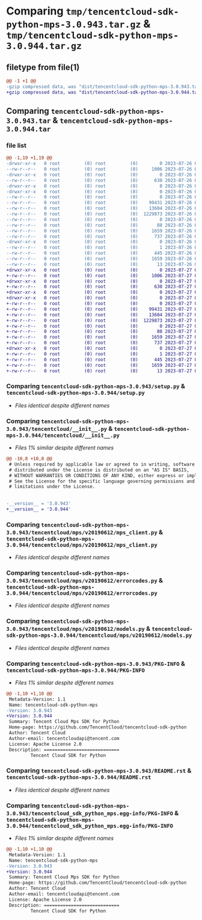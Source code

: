 # Comparing `tmp/tencentcloud-sdk-python-mps-3.0.943.tar.gz` & `tmp/tencentcloud-sdk-python-mps-3.0.944.tar.gz`

## filetype from file(1)

```diff
@@ -1 +1 @@
-gzip compressed data, was "dist/tencentcloud-sdk-python-mps-3.0.943.tar", last modified: Wed Jul 26 00:41:11 2023, max compression
+gzip compressed data, was "dist/tencentcloud-sdk-python-mps-3.0.944.tar", last modified: Thu Jul 27 02:19:44 2023, max compression
```

## Comparing `tencentcloud-sdk-python-mps-3.0.943.tar` & `tencentcloud-sdk-python-mps-3.0.944.tar`

### file list

```diff
@@ -1,19 +1,19 @@
-drwxr-xr-x   0 root         (0) root         (0)        0 2023-07-26 00:41:11.000000 tencentcloud-sdk-python-mps-3.0.943/
--rw-r--r--   0 root         (0) root         (0)     1006 2023-07-26 00:41:11.000000 tencentcloud-sdk-python-mps-3.0.943/setup.py
-drwxr-xr-x   0 root         (0) root         (0)        0 2023-07-26 00:41:11.000000 tencentcloud-sdk-python-mps-3.0.943/tencentcloud/
--rw-r--r--   0 root         (0) root         (0)      630 2023-07-26 00:41:11.000000 tencentcloud-sdk-python-mps-3.0.943/tencentcloud/__init__.py
-drwxr-xr-x   0 root         (0) root         (0)        0 2023-07-26 00:41:11.000000 tencentcloud-sdk-python-mps-3.0.943/tencentcloud/mps/
-drwxr-xr-x   0 root         (0) root         (0)        0 2023-07-26 00:41:11.000000 tencentcloud-sdk-python-mps-3.0.943/tencentcloud/mps/v20190612/
--rw-r--r--   0 root         (0) root         (0)        0 2023-07-26 00:41:11.000000 tencentcloud-sdk-python-mps-3.0.943/tencentcloud/mps/v20190612/__init__.py
--rw-r--r--   0 root         (0) root         (0)    99431 2023-07-26 00:41:11.000000 tencentcloud-sdk-python-mps-3.0.943/tencentcloud/mps/v20190612/mps_client.py
--rw-r--r--   0 root         (0) root         (0)    13604 2023-07-26 00:41:11.000000 tencentcloud-sdk-python-mps-3.0.943/tencentcloud/mps/v20190612/errorcodes.py
--rw-r--r--   0 root         (0) root         (0)  1229873 2023-07-26 00:41:11.000000 tencentcloud-sdk-python-mps-3.0.943/tencentcloud/mps/v20190612/models.py
--rw-r--r--   0 root         (0) root         (0)        0 2023-07-26 00:41:11.000000 tencentcloud-sdk-python-mps-3.0.943/tencentcloud/mps/__init__.py
--rw-r--r--   0 root         (0) root         (0)       88 2023-07-26 00:41:11.000000 tencentcloud-sdk-python-mps-3.0.943/setup.cfg
--rw-r--r--   0 root         (0) root         (0)     1659 2023-07-26 00:41:11.000000 tencentcloud-sdk-python-mps-3.0.943/PKG-INFO
--rw-r--r--   0 root         (0) root         (0)      737 2023-07-26 00:41:11.000000 tencentcloud-sdk-python-mps-3.0.943/README.rst
-drwxr-xr-x   0 root         (0) root         (0)        0 2023-07-26 00:41:11.000000 tencentcloud-sdk-python-mps-3.0.943/tencentcloud_sdk_python_mps.egg-info/
--rw-r--r--   0 root         (0) root         (0)        1 2023-07-26 00:41:11.000000 tencentcloud-sdk-python-mps-3.0.943/tencentcloud_sdk_python_mps.egg-info/dependency_links.txt
--rw-r--r--   0 root         (0) root         (0)      445 2023-07-26 00:41:11.000000 tencentcloud-sdk-python-mps-3.0.943/tencentcloud_sdk_python_mps.egg-info/SOURCES.txt
--rw-r--r--   0 root         (0) root         (0)     1659 2023-07-26 00:41:11.000000 tencentcloud-sdk-python-mps-3.0.943/tencentcloud_sdk_python_mps.egg-info/PKG-INFO
--rw-r--r--   0 root         (0) root         (0)       13 2023-07-26 00:41:11.000000 tencentcloud-sdk-python-mps-3.0.943/tencentcloud_sdk_python_mps.egg-info/top_level.txt
+drwxr-xr-x   0 root         (0) root         (0)        0 2023-07-27 02:19:44.000000 tencentcloud-sdk-python-mps-3.0.944/
+-rw-r--r--   0 root         (0) root         (0)     1006 2023-07-27 02:19:44.000000 tencentcloud-sdk-python-mps-3.0.944/setup.py
+drwxr-xr-x   0 root         (0) root         (0)        0 2023-07-27 02:19:44.000000 tencentcloud-sdk-python-mps-3.0.944/tencentcloud/
+-rw-r--r--   0 root         (0) root         (0)      630 2023-07-27 02:19:44.000000 tencentcloud-sdk-python-mps-3.0.944/tencentcloud/__init__.py
+drwxr-xr-x   0 root         (0) root         (0)        0 2023-07-27 02:19:44.000000 tencentcloud-sdk-python-mps-3.0.944/tencentcloud/mps/
+drwxr-xr-x   0 root         (0) root         (0)        0 2023-07-27 02:19:44.000000 tencentcloud-sdk-python-mps-3.0.944/tencentcloud/mps/v20190612/
+-rw-r--r--   0 root         (0) root         (0)        0 2023-07-27 02:19:44.000000 tencentcloud-sdk-python-mps-3.0.944/tencentcloud/mps/v20190612/__init__.py
+-rw-r--r--   0 root         (0) root         (0)    99431 2023-07-27 02:19:44.000000 tencentcloud-sdk-python-mps-3.0.944/tencentcloud/mps/v20190612/mps_client.py
+-rw-r--r--   0 root         (0) root         (0)    13604 2023-07-27 02:19:44.000000 tencentcloud-sdk-python-mps-3.0.944/tencentcloud/mps/v20190612/errorcodes.py
+-rw-r--r--   0 root         (0) root         (0)  1229873 2023-07-27 02:19:44.000000 tencentcloud-sdk-python-mps-3.0.944/tencentcloud/mps/v20190612/models.py
+-rw-r--r--   0 root         (0) root         (0)        0 2023-07-27 02:19:44.000000 tencentcloud-sdk-python-mps-3.0.944/tencentcloud/mps/__init__.py
+-rw-r--r--   0 root         (0) root         (0)       88 2023-07-27 02:19:44.000000 tencentcloud-sdk-python-mps-3.0.944/setup.cfg
+-rw-r--r--   0 root         (0) root         (0)     1659 2023-07-27 02:19:44.000000 tencentcloud-sdk-python-mps-3.0.944/PKG-INFO
+-rw-r--r--   0 root         (0) root         (0)      737 2023-07-27 02:19:44.000000 tencentcloud-sdk-python-mps-3.0.944/README.rst
+drwxr-xr-x   0 root         (0) root         (0)        0 2023-07-27 02:19:44.000000 tencentcloud-sdk-python-mps-3.0.944/tencentcloud_sdk_python_mps.egg-info/
+-rw-r--r--   0 root         (0) root         (0)        1 2023-07-27 02:19:44.000000 tencentcloud-sdk-python-mps-3.0.944/tencentcloud_sdk_python_mps.egg-info/dependency_links.txt
+-rw-r--r--   0 root         (0) root         (0)      445 2023-07-27 02:19:44.000000 tencentcloud-sdk-python-mps-3.0.944/tencentcloud_sdk_python_mps.egg-info/SOURCES.txt
+-rw-r--r--   0 root         (0) root         (0)     1659 2023-07-27 02:19:44.000000 tencentcloud-sdk-python-mps-3.0.944/tencentcloud_sdk_python_mps.egg-info/PKG-INFO
+-rw-r--r--   0 root         (0) root         (0)       13 2023-07-27 02:19:44.000000 tencentcloud-sdk-python-mps-3.0.944/tencentcloud_sdk_python_mps.egg-info/top_level.txt
```

### Comparing `tencentcloud-sdk-python-mps-3.0.943/setup.py` & `tencentcloud-sdk-python-mps-3.0.944/setup.py`

 * *Files identical despite different names*

### Comparing `tencentcloud-sdk-python-mps-3.0.943/tencentcloud/__init__.py` & `tencentcloud-sdk-python-mps-3.0.944/tencentcloud/__init__.py`

 * *Files 1% similar despite different names*

```diff
@@ -10,8 +10,8 @@
 # Unless required by applicable law or agreed to in writing, software
 # distributed under the License is distributed on an "AS IS" BASIS,
 # WITHOUT WARRANTIES OR CONDITIONS OF ANY KIND, either express or implied.
 # See the License for the specific language governing permissions and
 # limitations under the License.
 
 
-__version__ = '3.0.943'
+__version__ = '3.0.944'
```

### Comparing `tencentcloud-sdk-python-mps-3.0.943/tencentcloud/mps/v20190612/mps_client.py` & `tencentcloud-sdk-python-mps-3.0.944/tencentcloud/mps/v20190612/mps_client.py`

 * *Files identical despite different names*

### Comparing `tencentcloud-sdk-python-mps-3.0.943/tencentcloud/mps/v20190612/errorcodes.py` & `tencentcloud-sdk-python-mps-3.0.944/tencentcloud/mps/v20190612/errorcodes.py`

 * *Files identical despite different names*

### Comparing `tencentcloud-sdk-python-mps-3.0.943/tencentcloud/mps/v20190612/models.py` & `tencentcloud-sdk-python-mps-3.0.944/tencentcloud/mps/v20190612/models.py`

 * *Files identical despite different names*

### Comparing `tencentcloud-sdk-python-mps-3.0.943/PKG-INFO` & `tencentcloud-sdk-python-mps-3.0.944/PKG-INFO`

 * *Files 1% similar despite different names*

```diff
@@ -1,10 +1,10 @@
 Metadata-Version: 1.1
 Name: tencentcloud-sdk-python-mps
-Version: 3.0.943
+Version: 3.0.944
 Summary: Tencent Cloud Mps SDK for Python
 Home-page: https://github.com/TencentCloud/tencentcloud-sdk-python
 Author: Tencent Cloud
 Author-email: tencentcloudapi@tencent.com
 License: Apache License 2.0
 Description: ============================
         Tencent Cloud SDK for Python
```

### Comparing `tencentcloud-sdk-python-mps-3.0.943/README.rst` & `tencentcloud-sdk-python-mps-3.0.944/README.rst`

 * *Files identical despite different names*

### Comparing `tencentcloud-sdk-python-mps-3.0.943/tencentcloud_sdk_python_mps.egg-info/PKG-INFO` & `tencentcloud-sdk-python-mps-3.0.944/tencentcloud_sdk_python_mps.egg-info/PKG-INFO`

 * *Files 1% similar despite different names*

```diff
@@ -1,10 +1,10 @@
 Metadata-Version: 1.1
 Name: tencentcloud-sdk-python-mps
-Version: 3.0.943
+Version: 3.0.944
 Summary: Tencent Cloud Mps SDK for Python
 Home-page: https://github.com/TencentCloud/tencentcloud-sdk-python
 Author: Tencent Cloud
 Author-email: tencentcloudapi@tencent.com
 License: Apache License 2.0
 Description: ============================
         Tencent Cloud SDK for Python
```

